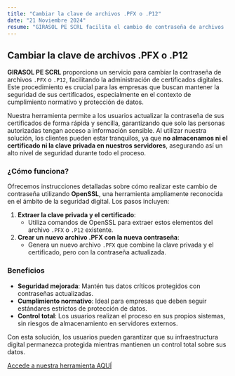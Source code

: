 ```yaml
---
title: "Cambiar la clave de archivos .PFX o .P12"
date: "21 Noviembre 2024"
resume: "GIRASOL PE SCRL facilita el cambio de contraseña de archivos .PFX o .P12, asegurando la protección y gestión eficiente de certificados digitales."
---
```


## Cambiar la clave de archivos .PFX o .P12

**GIRASOL PE SCRL** proporciona un servicio para cambiar la contraseña de archivos `.PFX` o `.P12`, facilitando la administración de certificados digitales. Este procedimiento es crucial para las empresas que buscan mantener la seguridad de sus certificados, especialmente en el contexto de cumplimiento normativo y protección de datos.

Nuestra herramienta permite a los usuarios actualizar la contraseña de sus certificados de forma rápida y sencilla, garantizando que solo las personas autorizadas tengan acceso a información sensible. Al utilizar nuestra solución, los clientes pueden estar tranquilos, ya que **no almacenamos ni el certificado ni la clave privada en nuestros servidores**, asegurando así un alto nivel de seguridad durante todo el proceso.

### ¿Cómo funciona?

Ofrecemos instrucciones detalladas sobre cómo realizar este cambio de contraseña utilizando **OpenSSL**, una herramienta ampliamente reconocida en el ámbito de la seguridad digital. Los pasos incluyen:

1. **Extraer la clave privada y el certificado**:
   - Utiliza comandos de OpenSSL para extraer estos elementos del archivo `.PFX` o `.P12` existente.
2. **Crear un nuevo archivo .PFX con la nueva contraseña**:
   - Genera un nuevo archivo `.PFX` que combine la clave privada y el certificado, pero con la contraseña actualizada.

### Beneficios

- **Seguridad mejorada**: Mantén tus datos críticos protegidos con contraseñas actualizadas.
- **Cumplimiento normativo**: Ideal para empresas que deben seguir estándares estrictos de protección de datos.
- **Control total**: Los usuarios realizan el proceso en sus propios sistemas, sin riesgos de almacenamiento en servidores externos.

Con esta solución, los usuarios pueden garantizar que su infraestructura digital permanezca protegida mientras mantienen un control total sobre sus datos.

[Accede a nuestra herramienta AQUÍ](https://girasol.pe/cambiar-clave-pfx)